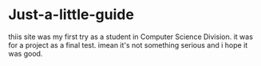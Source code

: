 # Just-a-little-guide
thiis site was my first try as a student in Computer Science Division. it was for a project as a final test. imean it's not something serious and i hope it was good.
